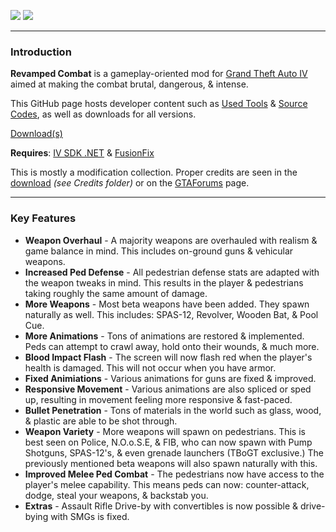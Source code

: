 ![](https://cdn.discordapp.com/attachments/838951231497437195/1093289052419141662/p1.png)
![](https://cdn.discordapp.com/attachments/838951231497437195/1093289052654018630/p2.png)

---

### Introduction
**Revamped Combat** is a gameplay-oriented mod for [Grand Theft Auto IV](https://en.wikipedia.org/wiki/Grand_Theft_Auto_IV) aimed at making the combat brutal, dangerous, & intense.

This GitHub page hosts developer content such as [Used Tools](https://github.com/catsmackaroo/RevampedCombat/tree/main/Used%20Tools%20(Mirrors)) & [Source Codes](https://github.com/catsmackaroo/RevampedCombat/tree/main/Source%20Cod), as well as downloads for all versions.

[Download(s)](https://github.com/catsmackaroo/RevampedCombat/releases)

**Requires**: [IV SDK .NET](https://gtaforums.com/topic/986510-iv-sdk-net/) & [FusionFix](https://github.com/Zolika1351/GTAIV.EFLC.FusionFix)

This is mostly a modification collection. Proper credits are seen in the [download](https://github.com/catsmackaroo/RevampedCombat/releases) _(see Credits folder)_ or on the [GTAForums](https://gtaforums.com/topic/979069-revamped-combat/) page.

---

### Key Features
- **Weapon Overhaul** - A majority weapons are overhauled with realism & game balance in mind. This includes on-ground guns & vehicular weapons.
- **Increased Ped Defense** - All pedestrian defense stats are adapted with the weapon tweaks in mind. This results in the player & pedestrians taking roughly the same amount of damage.
- **More Weapons** - Most beta weapons have been added. They spawn naturally as well. This includes: SPAS-12, Revolver, Wooden Bat, & Pool Cue.
- **More Animations** - Tons of animations are restored & implemented. Peds can attempt to crawl away, hold onto their wounds, & much more.
- **Blood Impact Flash** - The screen will now flash red when the player's health is damaged. This will not occur when you have armor.
- **Fixed Animiations** - Various animations for guns are fixed & improved.
- **Responsive Movement** - Various animations are also spliced or sped up, resulting in movement feeling more responsive & fast-paced.
- **Bullet Penetration** - Tons of materials in the world such as glass, wood, & plastic are able to be shot through.
- **Weapon Variety** - More weapons will spawn on pedestrians. This is best seen on Police, N.O.o.S.E, & FIB, who can now spawn with Pump Shotguns, SPAS-12's, & even grenade launchers (TBoGT exclusive.) The previously mentioned beta weapons will also spawn naturally with this.
- **Improved Melee Ped Combat** - The pedestrians now have access to the player's melee capability. This means peds can now: counter-attack, dodge, steal your weapons, & backstab you.
- **Extras** - Assault Rifle Drive-by with convertibles is now possible & drive-bying with SMGs is fixed.
